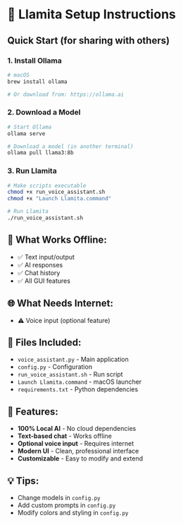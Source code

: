 # 🦙 Llamita Setup Instructions

## Quick Start (for sharing with others)

### 1. Install Ollama
```bash
# macOS
brew install ollama

# Or download from: https://ollama.ai
```

### 2. Download a Model
```bash
# Start Ollama
ollama serve

# Download a model (in another terminal)
ollama pull llama3:8b
```

### 3. Run Llamita
```bash
# Make scripts executable
chmod +x run_voice_assistant.sh
chmod +x "Launch Llamita.command"

# Run Llamita
./run_voice_assistant.sh
```

## 🎯 What Works Offline:
- ✅ Text input/output
- ✅ AI responses
- ✅ Chat history
- ✅ All GUI features

## 🌐 What Needs Internet:
- ⚠️ Voice input (optional feature)

## 📁 Files Included:
- `voice_assistant.py` - Main application
- `config.py` - Configuration
- `run_voice_assistant.sh` - Run script
- `Launch Llamita.command` - macOS launcher
- `requirements.txt` - Python dependencies

## 🚀 Features:
- **100% Local AI** - No cloud dependencies
- **Text-based chat** - Works offline
- **Optional voice input** - Requires internet
- **Modern UI** - Clean, professional interface
- **Customizable** - Easy to modify and extend

## 💡 Tips:
- Change models in `config.py`
- Add custom prompts in `config.py`
- Modify colors and styling in `config.py`

